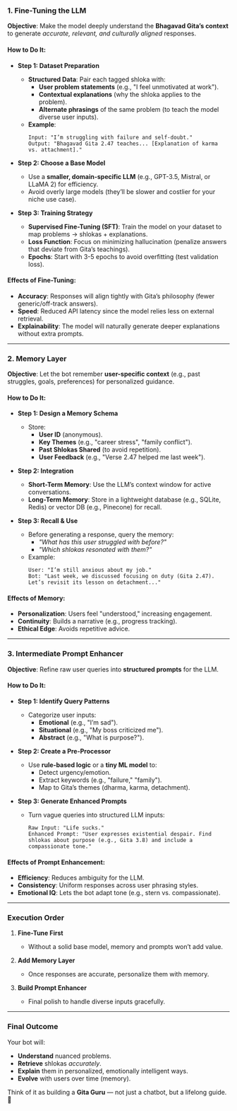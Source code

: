 ### **1. Fine-Tuning the LLM**  
**Objective**: Make the model deeply understand the **Bhagavad Gita’s context** to generate *accurate, relevant, and culturally aligned* responses.  

#### **How to Do It**:
- **Step 1: Dataset Preparation**  
  - **Structured Data**: Pair each tagged shloka with:  
    - **User problem statements** (e.g., "I feel unmotivated at work").  
    - **Contextual explanations** (why the shloka applies to the problem).  
    - **Alternate phrasings** of the same problem (to teach the model diverse user inputs).  
  - **Example**:  
    ```
    Input: "I’m struggling with failure and self-doubt."  
    Output: "Bhagavad Gita 2.47 teaches... [Explanation of karma vs. attachment]."  
    ```

- **Step 2: Choose a Base Model**  
  - Use a **smaller, domain-specific LLM** (e.g., GPT-3.5, Mistral, or LLaMA 2) for efficiency.  
  - Avoid overly large models (they’ll be slower and costlier for your niche use case).  

- **Step 3: Training Strategy**  
  - **Supervised Fine-Tuning (SFT)**: Train the model on your dataset to map problems → shlokas + explanations.  
  - **Loss Function**: Focus on minimizing hallucination (penalize answers that deviate from Gita’s teachings).  
  - **Epochs**: Start with 3-5 epochs to avoid overfitting (test validation loss).  

#### **Effects of Fine-Tuning**:  
- **Accuracy**: Responses will align tightly with Gita’s philosophy (fewer generic/off-track answers).  
- **Speed**: Reduced API latency since the model relies less on external retrieval.  
- **Explainability**: The model will naturally generate deeper explanations without extra prompts.  

---

### **2. Memory Layer**  
**Objective**: Let the bot remember **user-specific context** (e.g., past struggles, goals, preferences) for personalized guidance.  

#### **How to Do It**:  
- **Step 1: Design a Memory Schema**  
  - Store:  
    - **User ID** (anonymous).  
    - **Key Themes** (e.g., "career stress", "family conflict").  
    - **Past Shlokas Shared** (to avoid repetition).  
    - **User Feedback** (e.g., "Verse 2.47 helped me last week").  

- **Step 2: Integration**  
  - **Short-Term Memory**: Use the LLM’s context window for active conversations.  
  - **Long-Term Memory**: Store in a lightweight database (e.g., SQLite, Redis) or vector DB (e.g., Pinecone) for recall.  

- **Step 3: Recall & Use**  
  - Before generating a response, query the memory:  
    - *"What has this user struggled with before?"*  
    - *"Which shlokas resonated with them?"*  
  - Example:  
    ```
    User: "I’m still anxious about my job."  
    Bot: "Last week, we discussed focusing on duty (Gita 2.47). Let’s revisit its lesson on detachment..."  
    ```

#### **Effects of Memory**:  
- **Personalization**: Users feel "understood," increasing engagement.  
- **Continuity**: Builds a narrative (e.g., progress tracking).  
- **Ethical Edge**: Avoids repetitive advice.  

---

### **3. Intermediate Prompt Enhancer**  
**Objective**: Refine raw user queries into **structured prompts** for the LLM.  

#### **How to Do It**:  
- **Step 1: Identify Query Patterns**  
  - Categorize user inputs:  
    - **Emotional** (e.g., "I’m sad").  
    - **Situational** (e.g., "My boss criticized me").  
    - **Abstract** (e.g., "What is purpose?").  

- **Step 2: Create a Pre-Processor**  
  - Use **rule-based logic** or a **tiny ML model** to:  
    - Detect urgency/emotion.  
    - Extract keywords (e.g., "failure," "family").  
    - Map to Gita’s themes (dharma, karma, detachment).  

- **Step 3: Generate Enhanced Prompts**  
  - Turn vague queries into structured LLM inputs:  
    ```
    Raw Input: "Life sucks."  
    Enhanced Prompt: "User expresses existential despair. Find shlokas about purpose (e.g., Gita 3.8) and include a compassionate tone."  
    ```

#### **Effects of Prompt Enhancement**:  
- **Efficiency**: Reduces ambiguity for the LLM.  
- **Consistency**: Uniform responses across user phrasing styles.  
- **Emotional IQ**: Lets the bot adapt tone (e.g., stern vs. compassionate).  

---

### **Execution Order**  
1. **Fine-Tune First**  
   - Without a solid base model, memory and prompts won’t add value.  

2. **Add Memory Layer**  
   - Once responses are accurate, personalize them with memory.  

3. **Build Prompt Enhancer**  
   - Final polish to handle diverse inputs gracefully.  

---

### **Final Outcome**  
Your bot will:  
- **Understand** nuanced problems.  
- **Retrieve** shlokas *accurately*.  
- **Explain** them in personalized, emotionally intelligent ways.  
- **Evolve** with users over time (memory).  

Think of it as building a **Gita Guru** — not just a chatbot, but a lifelong guide. 🌟
